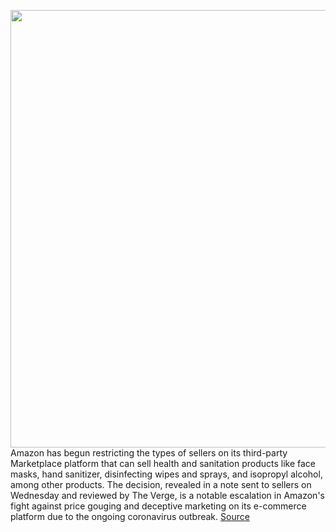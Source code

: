 <img src='https://cdn.vox-cdn.com/thumbor/ExuBbZC2VNsW8z-ov2-1cXIqzwQ=/0x0:2040x1360/1200x800/filters:focal(831x503:1157x829)/cdn.vox-cdn.com/uploads/chorus_image/image/66486506/acastro_181114_1777_amazon_hq2_0006.0.jpg' width='700px' /><br/>
Amazon has begun restricting the types of sellers on its third-party Marketplace platform that can sell health and sanitation products like face masks, hand sanitizer, disinfecting wipes and sprays, and isopropyl alcohol, among other products. The decision, revealed in a note sent to sellers on Wednesday and reviewed by The Verge, is a notable escalation in Amazon's fight against price gouging and deceptive marketing on its e-commerce platform due to the ongoing coronavirus outbreak.
<a href='https://www.theverge.com/2020/3/11/21175719/amazon-restricts-sale-face-masks-hand-sanitizer-coronavirus-price-gouging'> Source <a/>